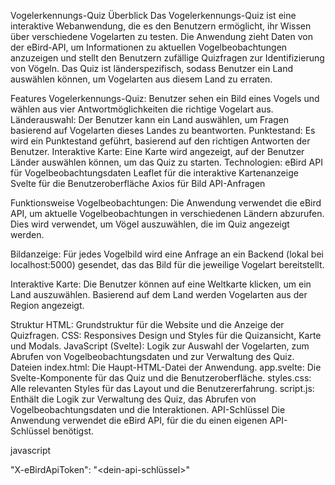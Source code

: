 Vogelerkennungs-Quiz
Überblick
Das Vogelerkennungs-Quiz ist eine interaktive Webanwendung, die es den Benutzern ermöglicht, ihr Wissen über verschiedene Vogelarten zu testen. Die Anwendung zieht Daten von der eBird-API, um Informationen zu aktuellen Vogelbeobachtungen anzuzeigen und stellt den Benutzern zufällige Quizfragen zur Identifizierung von Vögeln. Das Quiz ist länderspezifisch, sodass Benutzer ein Land auswählen können, um Vogelarten aus diesem Land zu erraten.

Features
Vogelerkennungs-Quiz: Benutzer sehen ein Bild eines Vogels und wählen aus vier Antwortmöglichkeiten die richtige Vogelart aus.
Länderauswahl: Der Benutzer kann ein Land auswählen, um Fragen basierend auf Vogelarten dieses Landes zu beantworten.
Punktestand: Es wird ein Punktestand geführt, basierend auf den richtigen Antworten der Benutzer.
Interaktive Karte: Eine Karte wird angezeigt, auf der Benutzer Länder auswählen können, um das Quiz zu starten.
Technologien:
eBird API für Vogelbeobachtungsdaten
Leaflet für die interaktive Kartenanzeige
Svelte für die Benutzeroberfläche
Axios für Bild API-Anfragen

Funktionsweise
Vogelbeobachtungen: Die Anwendung verwendet die eBird API, um aktuelle Vogelbeobachtungen in verschiedenen Ländern abzurufen. Dies wird verwendet, um Vögel auszuwählen, die im Quiz angezeigt werden.

Bildanzeige: Für jedes Vogelbild wird eine Anfrage an ein Backend (lokal bei localhost:5000) gesendet, das das Bild für die jeweilige Vogelart bereitstellt.

Interaktive Karte: Die Benutzer können auf eine Weltkarte klicken, um ein Land auszuwählen. Basierend auf dem Land werden Vogelarten aus der Region angezeigt.

Struktur
HTML: Grundstruktur für die Website und die Anzeige der Quizfragen.
CSS: Responsives Design und Styles für die Quizansicht, Karte und Modals.
JavaScript (Svelte): Logik zur Auswahl der Vogelarten, zum Abrufen von Vogelbeobachtungsdaten und zur Verwaltung des Quiz.
Dateien
index.html: Die Haupt-HTML-Datei der Anwendung.
app.svelte: Die Svelte-Komponente für das Quiz und die Benutzeroberfläche.
styles.css: Alle relevanten Styles für das Layout und die Benutzererfahrung.
script.js: Enthält die Logik zur Verwaltung des Quiz, das Abrufen von Vogelbeobachtungsdaten und die Interaktionen.
API-Schlüssel
Die Anwendung verwendet die eBird API, für die du einen eigenen API-Schlüssel benötigst. 

javascript

"X-eBirdApiToken": "<dein-api-schlüssel>"
